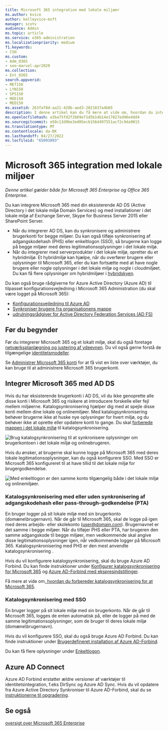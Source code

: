 ```yaml
---
title: Microsoft 365 integration med lokale miljøer
ms.author: kvice
author: kelleyvice-msft
manager: scotv
audience: Admin
ms.topic: article
ms.service: o365-administration
ms.localizationpriority: medium
f1.keywords:
- CSH
ms.custom:
- Adm_O365
- seo-marvel-apr2020
ms.collection:
- Ent_O365
search.appverid:
- MET150
- LYN150
- SPS150
- MOE150
- MED150
ms.assetid: 263faf8d-aa21-428b-aed3-2021837a4b65
description: I denne artikel kan du få mere at vide om, hvordan du integrerer Microsoft 365 med dine eksisterende katalogtjenester og lokale miljøer.
ms.openlocfilehash: a3ba75fd2f2b69e71d5b14b14e17827ed96e4dd4
ms.sourcegitcommit: e50c13d9be3ed05ecb156d497551acf2c9da9015
ms.translationtype: MT
ms.contentlocale: da-DK
ms.lasthandoff: 04/27/2022
ms.locfileid: "65093893"
---
```

# <a name="microsoft-365-integration-with-on-premises-environments"></a>Microsoft 365 integration med lokale miljøer

*Denne artikel gælder både for Microsoft 365 Enterprise og Office 365 Enterprise.*

Du kan integrere Microsoft 365 med din eksisterende AD DS (Active Directory i det lokale miljø Domain Services) og med installationer i det lokale miljø af Exchange Server, Skype for Business Server 2015 eller SharePoint Server.
  
 - Når du integrerer AD DS, kan du synkronisere og administrere brugerkonti for begge miljøer. Du kan også tilføje synkronisering af adgangskodehash (PHS) eller enkeltlogon (SSO), så brugerne kan logge på begge miljøer med deres legitimationsoplysninger i det lokale miljø.
 - Når du integrerer med serverprodukter i det lokale miljø, opretter du et hybridmiljø. Et hybridmiljø kan hjælpe, når du overfører brugere eller oplysninger til Microsoft 365, eller du kan fortsætte med at have nogle brugere eller nogle oplysninger i det lokale miljø og nogle i cloudmiljøet. Du kan få flere oplysninger om hybridmiljøer i [hybridskyen](../solutions/cloud-architecture-models.md#hybrid).

Du kan også bruge rådgiverne for Azure Active Directory (Azure AD) til tilpasset konfigurationsvejledning i Microsoft 365 Administration (du skal være logget på Microsoft 365):

- [Konfigurationsvejledning til Azure AD](https://aka.ms/aadpguidance)
- [Synkroniser brugere fra organisationens mappe](https://aka.ms/aadconnectpwsync)
- [udrulningsrådgiver for Active Directory Federation Services (AD FS)](https://aka.ms/adfsguidance)
   
## <a name="before-you-begin"></a>Før du begynder

Før du integrerer Microsoft 365 og et lokalt miljø, skal du også foretage [netværksplanlægning og justering af ydeevnen](network-planning-and-performance.md). Du vil også gerne forstå de tilgængelige [identitetsmodeller](deploy-identity-solution-identity-model.md). 

Se [Administrer Microsoft 365 konti](manage-microsoft-365-accounts.md) for at få vist en liste over værktøjer, du kan bruge til at administrere Microsoft 365 brugerkonti. 
  
## <a name="integrate-microsoft-365-with-ad-ds"></a>Integrer Microsoft 365 med AD DS

Hvis du har eksisterende brugerkonti i AD DS, vil du ikke genoprette alle disse konti i Microsoft 365 og risikere at introducere forskelle eller fejl mellem miljøerne. Katalogsynkronisering hjælper dig med at spejle disse konti mellem dine lokale og onlinemiljøer. Med katalogsynkronisering behøver brugerne ikke at huske nye oplysninger for hvert miljø, og du behøver ikke at oprette eller opdatere konti to gange. Du skal [forberede mappen i det lokale miljø](prepare-for-directory-synchronization.md) til katalogsynkronisering.
  
![Brug katalogsynkronisering til at synkronisere oplysninger om brugerkontoen i det lokale miljø og onlinebrugeren.](../media/microsoft-365-integration/directory-synchronization.png)
  
Hvis du ønsker, at brugerne skal kunne logge på Microsoft 365 med deres lokale legitimationsoplysninger, kan du også konfigurere SSO. Med SSO er Microsoft 365 konfigureret til at have tillid til det lokale miljø for brugergodkendelse.
  
![Med enkeltlogon er den samme konto tilgængelig både i det lokale miljø og onlinemiljøer.](../media/microsoft-365-integration/single-sign-on.png)

### <a name="directory-synchronization-with-or-without-password-hash-synchronization-or-pass-through-authentication-pta"></a>Katalogsynkronisering med eller uden synkronisering af adgangskodehash eller pass-through-godkendelse (PTA)

En bruger logger på sit lokale miljø med sin brugerkonto (domæne\brugernavn). Når de går til Microsoft 365, skal de logge på igen med deres arbejds- eller skolekonto (user@domain.com). Brugernavnet er det samme i begge miljøer. Når du tilføjer PHS eller PTA, har brugeren den samme adgangskode til begge miljøer, men vedkommende skal angive disse legitimationsoplysninger igen, når vedkommende logger på Microsoft 365. Katalogsynkronisering med PHS er den mest anvendte katalogsynkronisering .

Hvis du vil konfigurere katalogsynkronisering, skal du bruge Azure AD Forbind. Du kan finde instruktioner under [Konfigurer katalogsynkronisering for Microsoft 365](set-up-directory-synchronization.md) og [Azure AD-Forbind med ekspresindstillinger](/azure/active-directory/hybrid/how-to-connect-install-express).

Få mere at vide om[, hvordan du forbereder katalogsynkronisering for at Microsoft 365](prepare-for-directory-synchronization.md).

### <a name="directory-synchronization-with-sso"></a>Katalogsynkronisering med SSO

En bruger logger på sit lokale miljø med sin brugerkonto. Når de går til Microsoft 365, logges de enten automatisk på, eller de logger på med de samme legitimationsoplysninger, som de bruger til deres lokale miljø (domæne\brugernavn).

Hvis du vil konfigurere SSO, skal du også bruge Azure AD Forbind. Du kan finde instruktioner under [Brugerdefineret installation af Azure AD-Forbind](/azure/active-directory/hybrid/how-to-connect-install-custom).

Du kan få flere oplysninger under [Enkeltlogon](/azure/active-directory/manage-apps/what-is-single-sign-on).

## <a name="azure-ad-connect"></a>Azure AD Connect

Azure AD Forbind erstatter ældre versioner af værktøjer til identitetsintegration, f.eks DirSync og Azure AD Sync. Hvis du vil opdatere fra Azure Active Directory Synkroniser til Azure AD-Forbind, skal du se [instruktionerne til opgradering](/azure/active-directory/hybrid/how-to-dirsync-upgrade-get-started). 

## <a name="see-also"></a>Se også

[oversigt over Microsoft 365 Enterprise](microsoft-365-overview.md)